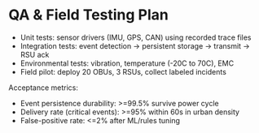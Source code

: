 # QA & Field Testing Plan
- Unit tests: sensor drivers (IMU, GPS, CAN) using recorded trace files
- Integration tests: event detection -> persistent storage -> transmit -> RSU ack
- Environmental tests: vibration, temperature (-20C to 70C), EMC
- Field pilot: deploy 20 OBUs, 3 RSUs, collect labeled incidents

Acceptance metrics:
- Event persistence durability: >=99.5% survive power cycle
- Delivery rate (critical events): >=95% within 60s in urban density
- False-positive rate: <=2% after ML/rules tuning
